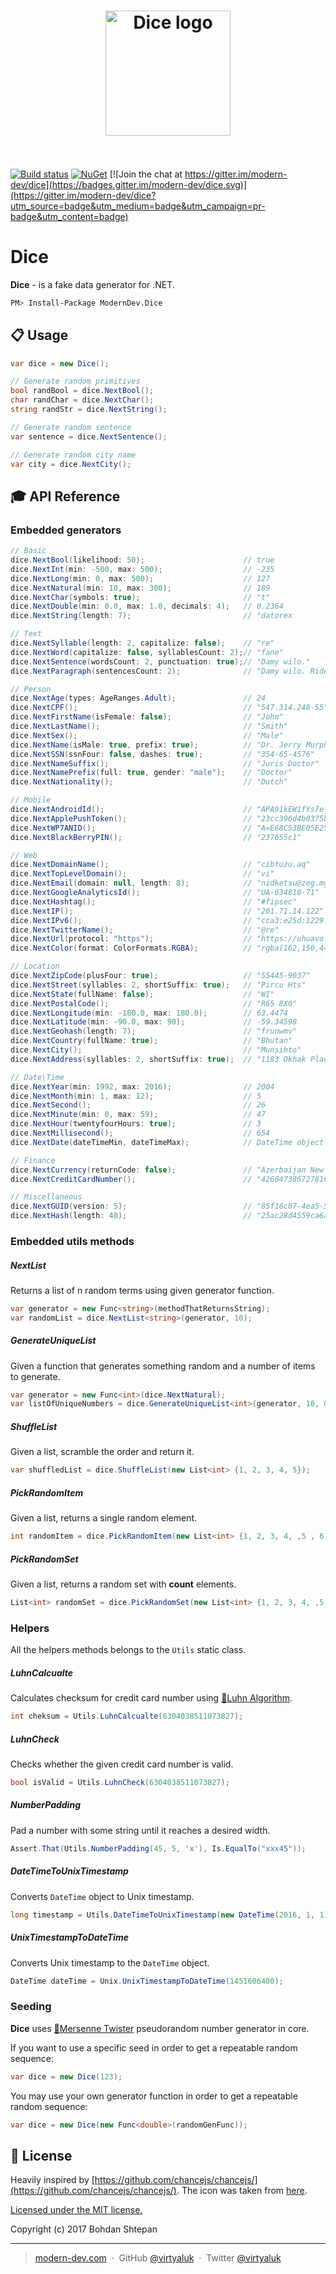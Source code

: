 <h1 align="center"><img width="200" src="media/logo.png" alt="Dice logo" style="clear: right;"><br/><br/></h1>

[![Build status](https://ci.appveyor.com/api/projects/status/7tms0gm6uivv2d84?svg=true)](https://ci.appveyor.com/project/virtyaluk/dice) [![NuGet](https://img.shields.io/nuget/v/ModernDev.Dice.svg?maxAge=7200)](https://www.nuget.org/packages/ModernDev.Dice/) [![Join the chat at https://gitter.im/modern-dev/dice](https://badges.gitter.im/modern-dev/dice.svg)](https://gitter.im/modern-dev/dice?utm_source=badge&utm_medium=badge&utm_campaign=pr-badge&utm_content=badge)

# Dice

**Dice** - is a fake data generator for .NET.

```bash
PM> Install-Package ModernDev.Dice
```

## :clipboard: Usage

```csharp
var dice = new Dice();

// Generate random primitives
bool randBool = dice.NextBool();
char randChar = dice.NextChar();
string randStr = dice.NextString();

// Generate random sentence
var sentence = dice.NextSentence();

// Generate random city name
var city = dice.NextCity();

```

## :mortar_board: API Reference

### Embedded generators

```csharp
// Basic
dice.NextBool(likelihood: 50);                      // true
dice.NextInt(min: -500, max: 500);                  // -235
dice.NextLong(min: 0, max: 500);                    // 127
dice.NextNatural(min: 10, max: 300);                // 189
dice.NextChar(symbols: true);                       // "t"
dice.NextDouble(min: 0.0, max: 1.0, decimals: 4);   // 0.2364
dice.NextString(length: 7);                         // "datorex

// Text
dice.NextSyllable(length: 2, capitalize: false);    // "re"
dice.NextWord(capitalize: false, syllablesCount: 2);// "fane"
dice.NextSentence(wordsCount: 2, punctuation: true);// "Damy wilo."
dice.NextParagraph(sentencesCount: 2);              // "Damy wilo. Ride goke."

// Person
dice.NextAge(types: AgeRanges.Adult);               // 24
dice.NextCPF();                                     // "547.314.248-55"
dice.NextFirstName(isFemale: false);                // "John"
dice.NextLastName();                                // "Smith"
dice.NextSex();                                     // "Male"
dice.NextName(isMale: true, prefix: true);          // "Dr. Jerry Murphy"
dice.NextSSN(ssnFour: false, dashes: true);         // "354-65-4576"
dice.NextNameSuffix();                              // "Juris Doctor"
dice.NextNamePrefix(full: true, gender: "male");    // "Doctor"
dice.NextNationality();                             // "Dutch"

// Mobile
dice.NextAndroidId();                               // "APA91kEW1fYs7e-CUjoZl2ykG0I67TUNCUg5I3qfuSUO6E9CBOS25gvwxK5Dj3QXqtf9R1YUzm-cRlGwwF8AlLjKWq_Pflf_Nz7CUg8SDjQx9JFplrI0YYh9PlURsioMh0u0mfSC9yzR8828KkPcA1-Sl6CmPCMHYhbWEnL1hgR9aeTQzisqyHp"
dice.NextApplePushToken();                          // "23cc396d4b0375b2925e89b8604b047f3a73e5ef917d9e030c2eb810bf8c3a5d"
dice.NextWP7ANID();                                 // "A=E68C53BE05E25637A95EF4CF701572D9&E=012&W=5"
dice.NextBlackBerryPIN();                           // "237655c1"

// Web
dice.NextDomainName();                              // "cibtuzu.aq"
dice.NextTopLevelDomain();                          // "vi"
dice.NextEmail(domain: null, length: 8);            // "nidketsu@zeg.mg"
dice.NextGoogleAnalyticsId();                       // "UA-634818-71"
dice.NextHashtag();                                 // "#fipsec"
dice.NextIP();                                      // "201.71.14.122"
dice.NextIPv6();                                    // "cca3:e25d:1229:4f7e:d166:f878:be15:b2de"
dice.NextTwitterName();                             // "@re"
dice.NextUrl(protocol: "https");                    // "https://uhuavo.mw/zagajra"
dice.NextColor(format: ColorFormats.RGBA);          // "rgba(162,150,44,0.8257)"

// Location
dice.NextZipCode(plusFour: true);                   // "55445-9037"
dice.NextStreet(syllables: 2, shortSuffix: true);   // "Pircu Hts"
dice.NextState(fullName: false);                    // "WI"
dice.NextPostalCode();                              // "R65 8X0"
dice.NextLongitude(min: -180.0, max: 180.0);        // 63.4474
dice.NextLatitude(min: -90.0, max: 90);             // -59.34598
dice.NextGeohash(length: 7);                        // "frunwmv"
dice.NextCountry(fullName: true);                   // "Bhutan"
dice.NextCity();                                    // "Munsihto"
dice.NextAddress(syllables: 2, shortSuffix: true);  // "1183 Okhak Place"

// Date\Time
dice.NextYear(min: 1992, max: 2016);                // 2004
dice.NextMonth(min: 1, max: 12);                    // 5
dice.NextSecond();                                  // 26
dice.NextMinute(min: 0, max: 59);                   // 47
dice.NextHour(twentyfourHours: true);               // 3
dice.NextMillisecond();                             // 654
dice.NextDate(dateTimeMin, dateTimeMax);            // DateTime object

// Finance
dice.NextCurrency(returnCode: false);               // "Azerbaijan New Manat"
dice.NextCreditCardNumber();                        // "4260473867278166"

// Miscellaneous
dice.NextGUID(version: 5);                          // "85f16c07-4ea5-5d97-95f7-b8bab06a169b"
dice.NextHash(length: 40);                          // "25ac28d4559ca6a31a029df954d9ab1f127b9ecb"
```

### Embedded utils methods

##### NextList

Returns a list of n random terms using given generator function.

```csharp
var generator = new Func<string>(methodThatReturnsString);
var randomList = dice.NextList<string>(generator, 10);
```

##### GenerateUniqueList

Given a function that generates something random and a number of items to generate.

```csharp
var generator = new Func<int>(dice.NextNatural);
var listOfUniqueNumbers = dice.GenerateUniqueList<int>(generator, 10, 0, 1000);
```

##### ShuffleList

Given a list, scramble the order and return it.

```csharp
var shuffledList = dice.ShuffleList(new List<int> {1, 2, 3, 4, 5});
```

##### PickRandomItem

Given a list, returns a single random element.

```csharp
int randomItem = dice.PickRandomItem(new List<int> {1, 2, 3, 4, ,5 , 6, 7, 8, 9});
```

##### PickRandomSet

Given a list, returns a random set with **count** elements.

```csharp
List<int> randomSet = dice.PickRandomSet(new List<int> {1, 2, 3, 4, ,5 , 6, 7, 8, 9});
```

### Helpers

All the helpers methods belongs to the `Utils` static class.

##### LuhnCalcualte

Calculates checksum for credit card number using [:link:Luhn Algorithm](https://en.wikipedia.org/wiki/Luhn_algorithm).

```csharp
int cheksum = Utils.LuhnCalcualte(6304038511073827);
```

##### LuhnCheck

Checks whether the given credit card number is valid.

```csharp
bool isValid = Utils.LuhnCheck(6304038511073827);
```

##### NumberPadding

Pad a number with some string until it reaches a desired width.

```csharp
Assert.That(Utils.NumberPadding(45, 5, 'x'), Is.EqualTo("xxx45"));
```

##### DateTimeToUnixTimestamp

Converts `DateTime` object to Unix timestamp.

```csharp
long timestamp = Utils.DateTimeToUnixTimestamp(new DateTime(2016, 1, 1);
```

##### UnixTimestampToDateTime

Converts Unix timestamp to the `DateTime` object.

```csharp
DateTime dateTime = Unix.UnixTimestampToDateTime(1451606400);
```

### Seeding

**Dice** uses [:link:Mersenne Twister](https://en.wikipedia.org/wiki/Mersenne_Twister) pseudorandom number generator in core.

If you want to use a specific seed in order to get a repeatable random sequence:

```csharp
var dice = new Dice(123);
```

You may use your own generator function in order to get a repeatable random sequence:

```csharp
var dice = new Dice(new Func<double>(randomGenFunc));
```

## :green_book: License

Heavily inspired by [https://github.com/chancejs/chancejs/](https://github.com/chancejs/chancejs/).
The icon was taken from [here](http://findicons.com/pack/2200/dices).

[Licensed under the MIT license.](https://github.com/virtyaluk/InTouch/blob/master/LICENSE)

Copyright (c) 2017 Bohdan Shtepan

---

> [modern-dev.com](http://modern-dev.com) &nbsp;&middot;&nbsp;
> GitHub [@virtyaluk](https://github.com/virtyaluk) &nbsp;&middot;&nbsp;
> Twitter [@virtyaluk](https://twitter.com/virtyaluk)
